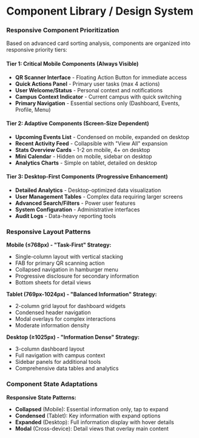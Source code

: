 # Component Library / Design System

### Responsive Component Prioritization

Based on advanced card sorting analysis, components are organized into responsive priority tiers:

#### Tier 1: Critical Mobile Components (Always Visible)
- **QR Scanner Interface** - Floating Action Button for immediate access
- **Quick Actions Panel** - Primary user tasks (max 4 actions)
- **User Welcome/Status** - Personal context and notifications
- **Campus Context Indicator** - Current campus with quick switching
- **Primary Navigation** - Essential sections only (Dashboard, Events, Profile, Menu)

#### Tier 2: Adaptive Components (Screen-Size Dependent)
- **Upcoming Events List** - Condensed on mobile, expanded on desktop
- **Recent Activity Feed** - Collapsible with "View All" expansion
- **Stats Overview Cards** - 1-2 on mobile, 4+ on desktop
- **Mini Calendar** - Hidden on mobile, sidebar on desktop
- **Analytics Charts** - Simple on tablet, detailed on desktop

#### Tier 3: Desktop-First Components (Progressive Enhancement)
- **Detailed Analytics** - Desktop-optimized data visualization
- **User Management Tables** - Complex data requiring larger screens
- **Advanced Search/Filters** - Power user features
- **System Configuration** - Administrative interfaces
- **Audit Logs** - Data-heavy reporting tools

### Responsive Layout Patterns

**Mobile (≤768px) - "Task-First" Strategy:**
- Single-column layout with vertical stacking
- FAB for primary QR scanning action
- Collapsed navigation in hamburger menu
- Progressive disclosure for secondary information
- Bottom sheets for detail views

**Tablet (769px-1024px) - "Balanced Information" Strategy:**
- 2-column grid layout for dashboard widgets
- Condensed header navigation
- Modal overlays for complex interactions
- Moderate information density

**Desktop (≥1025px) - "Information Dense" Strategy:**
- 3-column dashboard layout
- Full navigation with campus context
- Sidebar panels for additional tools
- Comprehensive data tables and analytics

### Component State Adaptations

**Responsive State Patterns:**
- **Collapsed** (Mobile): Essential information only, tap to expand
- **Condensed** (Tablet): Key information with expand options
- **Expanded** (Desktop): Full information display with hover details
- **Modal** (Cross-device): Detail views that overlay main content
